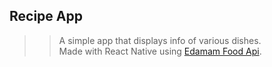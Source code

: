 ## Recipe App

> > A simple app that displays info of various dishes.  
> > Made with React Native using [Edamam Food Api](https://www.edamam.com/).
